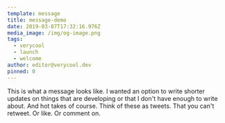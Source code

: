 ```yaml
---
template: message
title: message-demo
date: 2019-03-07T17:32:16.976Z
media_image: /img/og-image.png
tags:
  - verycool
  - launch
  - welcome
author: editor@verycool.dev
pinned: 0
---
```


This is what a message looks like. I wanted an option to write shorter updates on things that are developing or that I don't have enough to write about. And hot takes of course. Think of these as tweets. That you can't retweet. Or like. Or comment on.
